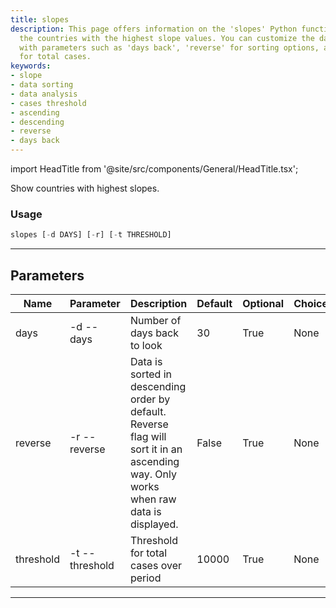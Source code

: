 ```yaml
---
title: slopes
description: This page offers information on the 'slopes' Python function, which displays
  the countries with the highest slope values. You can customize the data displayed
  with parameters such as 'days back', 'reverse' for sorting options, and 'threshold'
  for total cases.
keywords:
- slope
- data sorting
- data analysis
- cases threshold
- ascending
- descending
- reverse
- days back
---
```


import HeadTitle from '@site/src/components/General/HeadTitle.tsx';

<HeadTitle title="alt /covid/slopes - Reference | OpenBB Terminal Docs" />

Show countries with highest slopes.

### Usage

```python wordwrap
slopes [-d DAYS] [-r] [-t THRESHOLD]
```

---

## Parameters

| Name | Parameter | Description | Default | Optional | Choices |
| ---- | --------- | ----------- | ------- | -------- | ------- |
| days | -d  --days | Number of days back to look | 30 | True | None |
| reverse | -r  --reverse | Data is sorted in descending order by default. Reverse flag will sort it in an ascending way. Only works when raw data is displayed. | False | True | None |
| threshold | -t  --threshold | Threshold for total cases over period | 10000 | True | None |

---
